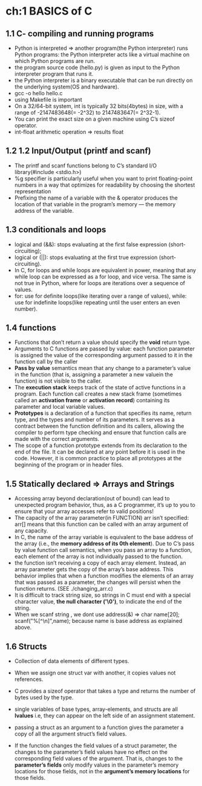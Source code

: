 # ch:1 BASICS of C

## 1.1 C- compiling and running programs

- Python is interpreted => another program(the Python interpreter) runs Python programs: the Python inter­preter acts like a virtual machine on which Python programs are run.
- the program source code (hello.py) is given as input
  to the Python interpreter program that runs it.
- the Python interpreter is a binary executable that can be run directly on the underlying system(OS and hardware).
- gcc -o hello hello.c
- using Makefile is important
- On a 32/64-bit system, int is typically 32 bits(4bytes) in size, with a range of -2147483648(= -2^32) to 2147483647(= 2^32-1).
- You can print the exact size on a given machine using C’s sizeof operator.
- int-float arithmetic operation => results float

## 1.2 1.2 Input/Output (printf and scanf)

- The printf and scanf functions belong to C’s standard I/O library(#include <stdio.h>)
- %g specifier is particularly useful when you want to print floating-point numbers in a way that optimizes for readability by choosing the shortest representation
- Prefixing the name of a variable with the & operator produces the location of that variable in the program’s memory — the memory address of the variable.

## 1.3 conditionals and loops

- logical and (&&): stops evaluating at the first false expression (short­ circuiting);
- logical or (||): stops evaluating at the first true expression (short­ circuiting).
- In C, for loops and while loops are equivalent in power, meaning that any while loop can be expressed as a for loop, and vice versa. The same is not true in Python, where for loops are iterations over a sequence of values.
- for: use for definite loops(like iterating over a range of
  values), while: use for indefinite loops(like repeating until the user enters an even number).

## 1.4 functions

- Functions that don’t return a value should specify the **void** return type.
- Arguments to C functions are passed by value: each function parame­ter is assigned the value of the corresponding argument passed to it in the function call by the caller
- **Pass by value** semantics mean that any change to a parameter’s value in the function (that is, assigning a parameter a new valuein the function) is not visible to the caller.
- The **execution stack** keeps track of the state of active functions in a program. Each function call creates a new stack frame (sometimes called an **activation frame** or **activation record**) containing its parameter and local variable val­ues.
- **Prototypes** is a declaration of a function that specifies its name, return type, and the types and number of its parameters. It serves as a contract between the function definition and its callers, allowing the compiler to perform type checking and ensure that function calls are made with the correct arguments.
- The scope of a function prototype extends from its declaration to the end of the file. It can be declared at any point before it is used in the code. However, it is common practice to place all prototypes at the beginning of the program or in header files.

## 1.5 Statically declared => Arrays and Strings

- Accessing array beyond declaration(out of bound) can lead to unexpected program behavior, thus, as a C programmer, it’s up to you to ensure that your array accesses refer to valid positions!
- The capac­ity of the array parameter(in FUNCTION) arr isn’t specified: arr[] means that this function can be called with an array argument of any capacity.
- In C, the name of the array variable is equivalent to the base address of the array (i.e., the **memory address of its 0th element**). Due to C’s pass by value function call semantics, when you pass an array to a function, each ele­ment of the array is not individually passed to the function.
- the function isn’t receiving a copy of each array element. Instead, an array parameter gets the copy of the array’s base address. This behavior implies that when a function modifies the elements of an array that was passed as a pa­rameter, the changes will persist when the function returns. (SEE ./changing_arr.c)
- It is difficult to track string size, so strings in C must end with a special character value, **the null character ('\0')**, to indicate the end of the string.
- When we scanf string , we dont use address(&) => char name[20]; scanf("%[^\n]",name); because name is base address as explained above.

## 1.6 Structs

- Collection of data elements of different types.

- When we assign one struct var with another, it copies values not references.

- C provides a sizeof operator that takes a type and returns the number of bytes used by the type.

- single variables of base types, array-elements, and structs are all **lvalues** i.e, they can appear on the left side of an assignment statement.

- passing a struct as an argument to a function gives the parameter a copy of all the argument struct’s field values.

- If the function changes the field values of a struct parameter, the changes to the parameter’s field val­ues have no effect on the corresponding field values of the argument. That is, changes to the **parameter’s fields** only modify values in the parameter’s memory locations for those fields, not in the **argument’s memory locations** for those fields.
